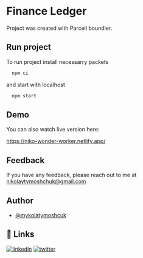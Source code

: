 # Finance Ledger

Project was created with Parcell boundler.

## Run project

To run project install necessarry packets

```bash
  npm ci
```

and start with localhost

```bash
  npm start
```

## Demo

You can also watch live version here:

https://niko-wonder-worker.netlify.app/

## Feedback

If you have any feedback, please reach out to me at nikolaytymoshchuk@gmail.com

## Author

- [@mykolatymoshcuk](https://github.com/Nikolay-Tymoshchuk)

## 🔗 Links

[![linkedin](https://img.shields.io/badge/linkedin-0A66C2?style=for-the-badge&logo=linkedin&logoColor=white)](https://www.linkedin.com/in/nikolay-tymoshchuk/)
[![twitter](https://img.shields.io/badge/twitter-1DA1F2?style=for-the-badge&logo=twitter&logoColor=white)](https://twitter.com/CB9TOU)
